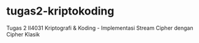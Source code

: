# tugas2-kriptokoding
Tugas 2 II4031 Kriptografi &amp; Koding - Implementasi Stream Cipher dengan Cipher Klasik

